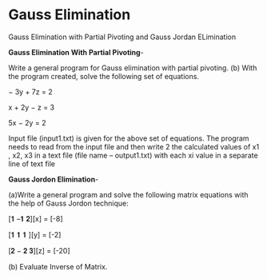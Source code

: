 # Gauss Elimination
 Gauss Elimination with Partial Pivoting and Gauss Jordan ELimination

<b>Gauss Elimination With Partial Pivoting</b>-

Write a general program for Gauss elimination with
partial pivoting.
(b) With the program created, solve the following set of
equations.

− 3y + 7z = 2

 x + 2y − z = 3

 5x − 2y = 2
 
Input file (input1.txt) is given for the above set of equations.
The program needs to read from the input file and then write 2
the calculated values of x1 , x2, x3 in a text file (file name –
output1.txt) with each xi value in a separate line of text file

<b> Gauss Jordon Elimination</b>- 

(a)Write a general program and solve the following matrix
equations with the help of Gauss Jordon technique:

[𝟏 –𝟏 𝟐][x] = [-8]

[𝟏 𝟏 𝟏  ][y] = [-2]

[𝟐 − 𝟐 𝟑][z] = [-20]

(b) Evaluate Inverse of Matrix.